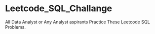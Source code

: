 # Leetcode_SQL_Challange
All Data Analyst or Any Analyst aspirants Practice These Leetcode SQL Problems. 
